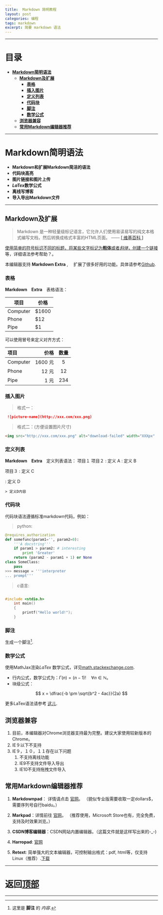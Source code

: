 ```yaml
---
title:  Markdown 简明教程
layout: post
categories: 编程
tags: markdown
excerpt: 简要 markdown 语法
---
```

---------

# 目录 <span id="home">

* **[Markdown简明语法](#1)**
	* **[Markdown及扩展](#1.1)**
		* **[表格](#1.1.1)**
		* **[插入图片](#1.1.2)**
		* **[定义列表](#1.1.3)**
		* **[代码块](#1.1.4)**
		* **[脚注](#1.1.5)**
		* **[数学公式](#1.1.6)**
	* **[浏览器兼容](#1.2)**
	* **[常用Markdown编辑器推荐](#1.3)**

---------

# Markdown简明语法<span id="1">

- **Markdown和扩展Markdown简洁的语法**
- **代码块高亮**
- **图片链接和图片上传**
- ***LaTex*数学公式**
- **离线写博客**
- **导入导出Markdown文件**

-------------------

## Markdown及扩展 <span id="1.1">

> Markdown 是一种轻量级标记语言，它允许人们使用易读易写的纯文本格式编写文档，然后转换成格式丰富的HTML页面。    —— <a href="https://zh.wikipedia.org/wiki/Markdown" target="_blank"> [ 维基百科 ]

使用简单的符号标识不同的标题，将某些文字标记为**粗体**或者*斜体*，创建一个[链接](http://www.csdn.net)等，详细语法参考帮助？。

本编辑器支持 **Markdown Extra** , 　扩展了很多好用的功能。具体请参考[Github][2].  

### 表格 <span id="1.1.1">

**Markdown　Extra**　表格语法：

项目     | 价格
-------- | ---
Computer | $1600
Phone    | $12
Pipe     | $1

可以使用冒号来定义对齐方式：

| 项目      |    价格 | 数量  |
| :-------- | --------:| :--: |
| Computer  | 1600 元 |  5   |
| Phone     |   12 元 |  12  |
| Pipe      |    1 元 | 234  |

### 插入图片 <span id="1.1.2">
 >格式一：
 
``` markdown
 ![picture-name](http://xxx.com/xxx.png)
```

>格式二：(方便设置图片尺寸)

``` html
<img src="http://xxx.com/xxx.png" alt="download-failed" width="XXXpx"  height="XXXpx">
```

### 定义列表 <span id="1.1.3">

**Markdown　Extra**　定义列表语法：
项目１
项目２
:   定义 A
:   定义 B

项目３
:   定义 C

:   定义 D

	> 定义D内容

### 代码块 <span id="1.1.4">
代码块语法遵循标准markdown代码，例如：
>python:

``` python
@requires_authorization
def somefunc(param1='', param2=0):
    '''A docstring'''
    if param1 > param2: # interesting
        print 'Greater'
    return (param2 - param1 + 1) or None
class SomeClass:
    pass
>>> message = '''interpreter
... prompt'''
```

>c语言:

``` c

#include <stdio.h>
	int main()
	{
		printf("Hello world!");
	}

```

### 脚注  <span id="1.1.5">

生成一个脚注[^footnote].
  [^footnote]: 这里是 **脚注** 的 *内容*.
  

### 数学公式  <span id="1.1.6">
使用MathJax渲染*LaTex* 数学公式，详见[math.stackexchange.com][1].

 - 行内公式，数学公式为：$\Gamma(n) = (n-1)!\quad\forall n\in\mathbb N$。
 - 块级公式：

$$	x = \dfrac{-b \pm \sqrt{b^2 - 4ac}}{2a} $$

更多LaTex语法请参考 [这儿][3].

## 浏览器兼容 <span id="1.2">

 1. 目前，本编辑器对Chrome浏览器支持最为完整。建议大家使用较新版本的Chrome。
 3. IE９以下不支持
 4. IE９，１０，１１存在以下问题
    1. 不支持离线功能
    1. IE9不支持文件导入导出
    1. IE10不支持拖拽文件导入

## 常用Markdown编辑器推荐 <span id="1.3">

1. **Markdownpad**： 详情请点击 [官网](http://markdownpad.com/)。
（貌似专业版需要收取一定dollars$，需要序列号自行baidu。）
2.  **Markpad**：详情前往 [官网](http://markpad.fluid.impa.br/)。
（推荐使用，Microsoft Store也有，完全免费，支持及时效果浏览。）
3. **CSDN博客编辑器**：CSDN网站内置编辑器。（这篇文件就是这样写出来的-_-)

4. **Harropad**: [官网](http://pad.haroopress.com/user.html)

5. **Retext**: 简单强大的文本编辑器，可控制输出格式：pdf, html等，仅支持Linux（推荐）.[下载](https://github.com/retext-project/retext)

------

# **返回[顶部](#home)**

---------

[1]: http://math.stackexchange.com/
[2]: https://github.com/jmcmanus/pagedown-extra "Pagedown Extra"
[3]: http://meta.math.stackexchange.com/questions/5020/mathjax-basic-tutorial-and-quick-reference
[4]: http://bramp.github.io/js-sequence-diagrams/
[5]: http://adrai.github.io/flowchart.js/
[6]: https://github.com/benweet/stackedit